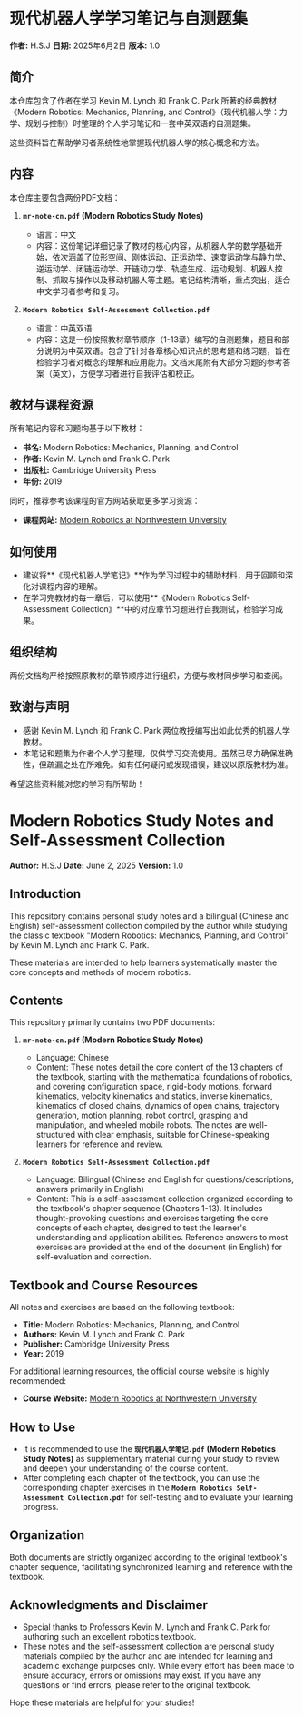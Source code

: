 # 现代机器人学学习笔记与自测题集

**作者:** H.S.J
**日期:** 2025年6月2日
**版本:** 1.0

## 简介

本仓库包含了作者在学习 Kevin M. Lynch 和 Frank C. Park 所著的经典教材《Modern Robotics: Mechanics, Planning, and Control》（现代机器人学：力学、规划与控制）时整理的个人学习笔记和一套中英双语的自测题集。

这些资料旨在帮助学习者系统性地掌握现代机器人学的核心概念和方法。

## 内容

本仓库主要包含两份PDF文档：

1.  **`mr-note-cn.pdf` (Modern Robotics Study Notes)**
    *   语言：中文
    *   内容：这份笔记详细记录了教材的核心内容，从机器人学的数学基础开始，依次涵盖了位形空间、刚体运动、正运动学、速度运动学与静力学、逆运动学、闭链运动学、开链动力学、轨迹生成、运动规划、机器人控制、抓取与操作以及移动机器人等主题。笔记结构清晰，重点突出，适合中文学习者参考和复习。

2.  **`Modern Robotics Self-Assessment Collection.pdf`**
    *   语言：中英双语
    *   内容：这是一份按照教材章节顺序（1-13章）编写的自测题集，题目和部分说明为中英双语。包含了针对各章核心知识点的思考题和练习题，旨在检验学习者对概念的理解和应用能力。文档末尾附有大部分习题的参考答案（英文），方便学习者进行自我评估和校正。

## 教材与课程资源

所有笔记内容和习题均基于以下教材：

*   **书名:** Modern Robotics: Mechanics, Planning, and Control
*   **作者:** Kevin M. Lynch and Frank C. Park
*   **出版社:** Cambridge University Press
*   **年份:** 2019

同时，推荐参考该课程的官方网站获取更多学习资源：
*   **课程网站:** [Modern Robotics at Northwestern University](https://hades.mech.northwestern.edu/index.php/Modern_Robotics)

## 如何使用

*   建议将**《现代机器人学笔记》**作为学习过程中的辅助材料，用于回顾和深化对课程内容的理解。
*   在学习完教材的每一章后，可以使用**《Modern Robotics Self-Assessment Collection》**中的对应章节习题进行自我测试，检验学习成果。

## 组织结构

两份文档均严格按照原教材的章节顺序进行组织，方便与教材同步学习和查阅。

## 致谢与声明

*   感谢 Kevin M. Lynch 和 Frank C. Park 两位教授编写出如此优秀的机器人学教材。
*   本笔记和题集为作者个人学习整理，仅供学习交流使用。虽然已尽力确保准确性，但疏漏之处在所难免。如有任何疑问或发现错误，建议以原版教材为准。

希望这些资料能对您的学习有所帮助！

# Modern Robotics Study Notes and Self-Assessment Collection

**Author:** H.S.J
**Date:** June 2, 2025
**Version:** 1.0

## Introduction

This repository contains personal study notes and a bilingual (Chinese and English) self-assessment collection compiled by the author while studying the classic textbook "Modern Robotics: Mechanics, Planning, and Control" by Kevin M. Lynch and Frank C. Park.

These materials are intended to help learners systematically master the core concepts and methods of modern robotics.

## Contents

This repository primarily contains two PDF documents:

1.  **`mr-note-cn.pdf` (Modern Robotics Study Notes)**
    *   Language: Chinese
    *   Content: These notes detail the core content of the 13 chapters of the textbook, starting with the mathematical foundations of robotics, and covering configuration space, rigid-body motions, forward kinematics, velocity kinematics and statics, inverse kinematics, kinematics of closed chains, dynamics of open chains, trajectory generation, motion planning, robot control, grasping and manipulation, and wheeled mobile robots. The notes are well-structured with clear emphasis, suitable for Chinese-speaking learners for reference and review.

2.  **`Modern Robotics Self-Assessment Collection.pdf`**
    *   Language: Bilingual (Chinese and English for questions/descriptions, answers primarily in English)
    *   Content: This is a self-assessment collection organized according to the textbook's chapter sequence (Chapters 1-13). It includes thought-provoking questions and exercises targeting the core concepts of each chapter, designed to test the learner's understanding and application abilities. Reference answers to most exercises are provided at the end of the document (in English) for self-evaluation and correction.

## Textbook and Course Resources

All notes and exercises are based on the following textbook:

*   **Title:** Modern Robotics: Mechanics, Planning, and Control
*   **Authors:** Kevin M. Lynch and Frank C. Park
*   **Publisher:** Cambridge University Press
*   **Year:** 2019

For additional learning resources, the official course website is highly recommended:
*   **Course Website:** [Modern Robotics at Northwestern University](https://hades.mech.northwestern.edu/index.php/Modern_Robotics)

## How to Use

*   It is recommended to use the **`现代机器人学笔记.pdf` (Modern Robotics Study Notes)** as supplementary material during your study to review and deepen your understanding of the course content.
*   After completing each chapter of the textbook, you can use the corresponding chapter exercises in the **`Modern Robotics Self-Assessment Collection.pdf`** for self-testing and to evaluate your learning progress.

## Organization

Both documents are strictly organized according to the original textbook's chapter sequence, facilitating synchronized learning and reference with the textbook.

## Acknowledgments and Disclaimer

*   Special thanks to Professors Kevin M. Lynch and Frank C. Park for authoring such an excellent robotics textbook.
*   These notes and the self-assessment collection are personal study materials compiled by the author and are intended for learning and academic exchange purposes only. While every effort has been made to ensure accuracy, errors or omissions may exist. If you have any questions or find errors, please refer to the original textbook.

Hope these materials are helpful for your studies!
